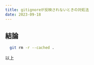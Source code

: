 ```yaml
---
title: gitignoreが反映されないときの対処法
date: 2023-09-18
---
```


## 結論

```bash
  git rm -r --cached .
```

以上

